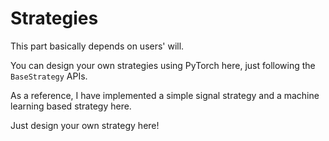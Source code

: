 # Strategies

This part basically depends on users' will.

You can design your own strategies using PyTorch here, just following the `BaseStrategy` APIs.

As a reference, I have implemented a simple signal strategy and a machine learning based strategy here.

Just design your own strategy here!